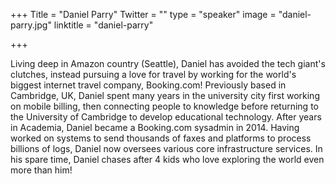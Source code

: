 +++
Title = "Daniel Parry"
Twitter = ""
type = "speaker"
image = "daniel-parry.jpg"
linktitle = "daniel-parry"

+++

Living deep in Amazon country (Seattle), Daniel has avoided the tech giant's
clutches, instead pursuing a love for travel by working for the world's biggest
internet travel company, Booking.com! Previously based in Cambridge, UK, Daniel spent many years in the university city first working on mobile billing, then
connecting people to knowledge before returning to the University of Cambridge
to develop educational technology. After years in Academia, Daniel became a
Booking.com sysadmin in 2014. Having worked on systems to send thousands of faxes and platforms to process billions of logs, Daniel now oversees various
core infrastructure services. In his spare time, Daniel chases after 4 kids who
love exploring the world even more than him!
